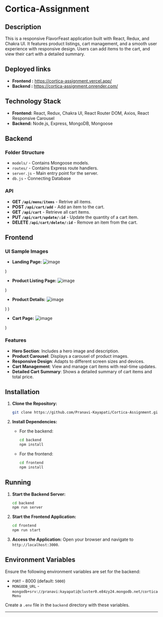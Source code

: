 # Cortica-Assignment

## Description

This is a responsive FlavorFeast application built with React, Redux, and Chakra UI. It features product listings, cart management, and a smooth user experience with responsive design. Users can add items to the cart, and view their cart with a detailed summary.

## Deployed links
- **Frontend :**
   https://cortica-assignment.vercel.app/
- **Backend :**
  https://cortica-assignment.onrender.com/

## Technology Stack
- **Frontend:** 
React, Redux, Chakra UI, React Router DOM, Axios, React Responsive Carousel
- **Backend:**
Node.js, Express, MongoDB, Mongoose

## Backend

### Folder Structure

- `models/` - Contains Mongoose models.
- `routes/` - Contains Express route handlers.
- `server.js` - Main entry point for the server.
- `db.js` - Connecting Database

### API

- **GET `/api/menu/items`** - Retrive all items.
- **POST `/api/cart/add`** - Add an item to the cart.
- **GET `/api/cart`** - Retrieve all cart items.
- **PUT `/api/cart/update/:id`** - Update the quantity of a cart item.
- **DELETE `/api/cart/delete/:id`** - Remove an item from the cart.

## Frontend

### UI Sample Images

- **Landing Page:**
  ![image](https://github.com/user-attachments/assets/5c382478-d9bc-46cb-9cbe-59a3cce27167)


)

- **Product Listing Page:**
  ![image](https://github.com/user-attachments/assets/5e3aa92c-8eb4-47e1-af16-d557f6340ebf)
 
)
- **Product Details:**
  ![image](https://github.com/user-attachments/assets/dbb64111-6abe-4028-b780-8045994c6a92)
  
)
)
- **Cart Page:**
  ![image](https://github.com/user-attachments/assets/0f09a1a1-a302-48a2-b252-b656b024909f)

)

### Features

- **Hero Section**: Includes a hero image and description.
- **Product Carousel**: Displays a carousel of product images.
- **Responsive Design**: Adapts to different screen sizes and devices.
- **Cart Management**: View and manage cart items with real-time updates.
- **Detailed Cart Summary**: Shows a detailed summary of cart items and total price.


## Installation

1. **Clone the Repository:**
   ```bash
   git clone https://github.com/Pranavi-Kayapati/Cortica-Assignment.git
   ```

2. **Install Dependencies:**
   - For the backend:
     ```bash
     cd backend
     npm install
     ```
   - For the frontend:
     ```bash
     cd frontend
     npm install
     ```

## Running

1. **Start the Backend Server:**
   ```bash
   cd backend
   npm run server
   ```

2. **Start the Frontend Application:**
   ```bash
   cd frontend
   npm run start
   ```

3. **Access the Application:**
   Open your browser and navigate to `http://localhost:3000`.

## Environment Variables

Ensure the following environment variables are set for the backend:

- `PORT` - 8000 (default: `5000`)
- `MONGODB_URL` - `mongodb+srv://pranavi:kayapati@cluster0.e84zy24.mongodb.net/corticaMenu`

Create a `.env` file in the `backend` directory with these variables.


  ----

